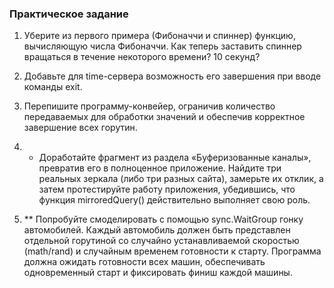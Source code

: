 ### Практическое задание

1. Уберите из первого примера (Фибоначчи и спиннер) функцию, вычисляющую числа Фибоначчи. Как
теперь заставить спиннер вращаться в течение некоторого времени? 10 секунд?

2. Добавьте для time-сервера возможность его завершения при вводе команды exit.

3. Перепишите программу-конвейер, ограничив количество передаваемых для обработки значений и
обеспечив корректное завершение всех горутин.

4. * Доработайте фрагмент из раздела «Буферизованные каналы», превратив его в полноценное
приложение. Найдите три реальных зеркала (либо три разных сайта), замерьте их отклик, а затем
протестируйте работу приложения, убедившись, что функция mirroredQuery() действительно выполняет
свою роль.

5. ** Попробуйте смоделировать с помощью sync.WaitGroup гонку автомобилей. Каждый автомобиль
должен быть представлен отдельной горутиной со случайно устанавливаемой скоростью (math/rand) и
случайным временем готовности к старту. Программа должна ожидать готовности всех машин,
обеспечивать одновременный старт и фиксировать финиш каждой машины.




